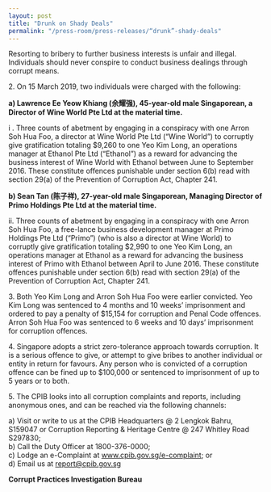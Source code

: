 ```yaml
---
layout: post
title: "Drunk on Shady Deals"
permalink: "/press-room/press-releases/“drunk”-shady-deals"
---
```

Resorting to bribery to further business interests is unfair and illegal. Individuals should never conspire to conduct business dealings through corrupt means. 

2\.          On 15 March 2019, two individuals were charged with the following: 

**a) Lawrence Ee Yeow Khiang (余耀强), 45-year-old male Singaporean, a Director of Wine World Pte Ltd at the material time.** 

i . Three counts of abetment by engaging in a conspiracy with one Arron Soh Hua Foo, a director at Wine World Pte Ltd (“Wine World”) to corruptly give gratification totaling $9,260 to one Yeo Kim Long, an operations manager at Ethanol Pte Ltd (“Ethanol”) as a reward for advancing the business interest of Wine World with Ethanol between June to September 2016. These constitute offences punishable under section 6(b) read with section 29(a) of the Prevention of Corruption Act, Chapter 241.

**b) Sean Tan (陈子祥), 27-year-old male Singaporean, Managing Director of Primo Holdings Pte Ltd at the material time.** 

ii. Three counts of abetment by engaging in a conspiracy with one Arron Soh Hua Foo, a free-lance business development manager at Primo Holdings Pte Ltd (“Primo”) (who is also a director at Wine World) to corruptly give gratification totaling $2,990 to one Yeo Kim Long, an operations manager at Ethanol as a reward for advancing the business interest of Primo with Ethanol between April to June 2016. These constitute offences punishable under section 6(b) read with section 29(a) of the Prevention of Corruption Act, Chapter 241.

3\.         Both Yeo Kim Long and Arron Soh Hua Foo were earlier convicted. Yeo Kim Long was sentenced to 4 months and 10 weeks’ imprisonment and ordered to pay a penalty of $15,154 for corruption and Penal Code offences. Arron Soh Hua Foo was sentenced to 6 weeks and 10 days’ imprisonment for corruption offences. 

4\.         Singapore adopts a strict zero-tolerance approach towards corruption. It is a serious offence to give, or attempt to give bribes to another individual or entity in return for favours. Any person who is convicted of a corruption offence can be fined up to $100,000 or sentenced to imprisonment of up to 5 years or to both. 

5\.         The CPIB looks into all corruption complaints and reports, including anonymous ones, and can be reached via the following channels:

a) Visit or write to us at the CPIB Headquarters @ 2 Lengkok Bahru, S159047 or Corruption Reporting & Heritage Centre @ 247 Whitley Road S297830;<br />
b) Call the Duty Officer at 1800-376-0000;<br />
c) Lodge an e-Complaint at <a href="https://www.cpib.gov.sg/e-complaint"><span style="color: #0066cc;">www.cpib.gov.sg/e-complaint</span></a>; or<br />
d) Email us at <a class="spamspan" href="mailto:report@cpib.gov.sg">report@cpib.gov.sg</a>

**Corrupt Practices Investigation Bureau**

